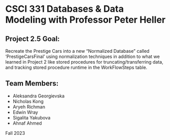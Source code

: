 # CSCI 331 Databases & Data Modeling with Professor Peter Heller

## Project 2.5 Goal:

Recreate the Prestige Cars into a new “Normalized Database” called ‘PrestigeCarsFinal’ using normalization techniques in addition to what we learned in Project 2 like stored procedures for truncating/transferring data, and tracking stored procedure runtime in the WorkFlowSteps table.

## Team Members:

- Aleksandra Georgievska
- Nicholas Kong
- Aryeh Richman
- Edwin Wray
- Sigalita Yakubova
- Ahnaf Ahmed

Fall 2023
